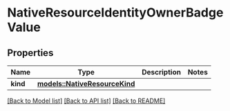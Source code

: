 # NativeResourceIdentityOwnerBadgeValue

## Properties

Name | Type | Description | Notes
------------ | ------------- | ------------- | -------------
**kind** | [**models::NativeResourceKind**](NativeResourceKind.md) |  | 

[[Back to Model list]](../README.md#documentation-for-models) [[Back to API list]](../README.md#documentation-for-api-endpoints) [[Back to README]](../README.md)


